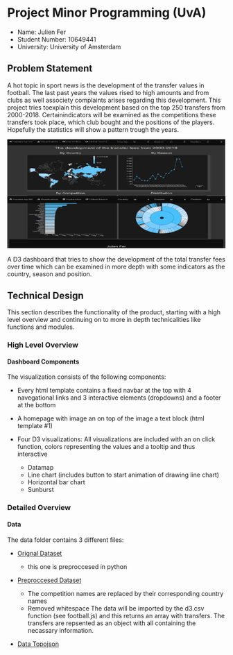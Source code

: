 # Project Minor Programming (UvA)
* Name: Julien Fer
* Student Number: 10649441
* University: University of Amsterdam


## Problem Statement
A hot topic in sport news is the development of the transfer values in
football. The last past years the values rised to high amounts and from clubs as
well associety complaints arises regarding this development. This project
tries toexplain this development based on the top 250 transfers from
2000-2018. Certainindicators will be examined as the competitions these
transfers took place, which club bought and the positions of the players.
Hopefully the statistics will show a pattern trough the years.

![](doc/screenshot_dashboard.png)

A D3 dashboard that tries to show the development of the total transfer fees over
time which can be examined in more depth with some indicators as the
country, season and position.

## Technical Design
This section describes the functionality of the product, starting with a high
level overview and continuing on to more in depth technicalities like functions
and modules.

### High Level Overview
#### Dashboard Components
The visualization consists of the following components:

* Every html template contains a fixed navbar at the top with 4 navegational
links and 3 interactive elements (dropdowns) and a footer at the bottom

* A homepage with image  an on top of the image a text block (html template #1)

* Four D3 visualizations:
All visualizations are included with an on click function, colors representing
the values and a tooltip and thus interactive
  - Datamap
  - Line chart (includes button to start animation of drawing line chart)
  - Horizontal bar chart
  - Sunburst

### Detailed Overview
#### Data
The data folder contains 3 different files:

* [Orignal Dataset](data/top250-00-19.csv)
  - this one is preproccesed in python
* [Preproccesed Dataset](data/transfers250.csv)
  - The competition names are replaced by their corresponding country names
  - Removed whitespace
The data will be imported by the d3.csv function (see football.js) and this
returns an array with transfers. The transfers are repsented as an object with
all containing the necassary information.

* [Data Topojson](data/world_countries.json)
